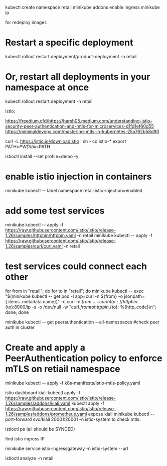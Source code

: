 kubectl create namespace retail
minikube addons enable ingress
minikube ip

for redeploy images

# Restart a specific deployment
kubectl rollout restart deployment/product-deployment -n retail

# Or, restart all deployments in your namespace at once
kubectl rollout restart deployment -n retail

istio:

https://freedium.cfd/https://harsh05.medium.com/understanding-istio-security-peer-authentication-and-mtls-for-microservices-d1fd1ef60d55
https://minimaldevops.com/mastering-mtls-in-kubernetes-25a762b58d90

curl -L https://istio.io/downloadIstio | sh -
cd istio-*
export PATH=$PWD/bin:$PATH

istioctl install --set profile=demo -y

# enable istio injection in containers
minikube kubectl -- label namespace retail istio-injection=enabled

# add some test services
minikube kubectl -- apply -f https://raw.githubusercontent.com/istio/istio/release-1.26/samples/httpbin/httpbin.yaml -n retail
minikube kubectl -- apply -f https://raw.githubusercontent.com/istio/istio/release-1.26/samples/curl/curl.yaml -n retail

# test services could connect each other
for from in "retail"; do for to in "retail"; do minikube kubectl -- exec "$(minikube kubectl -- get pod -l app=curl -n ${from} -o jsonpath={.items..metadata.name})" -c curl -n ${from} -- curl http://httpbin.${to}:8000/ip -s -o /dev/null -w "curl.${from} to httpbin.${to}: %{http_code}\n"; done; done

minikube kubectl -- get peerauthentication --all-namespaces #check peer auth in cluster

# Create and apply a PeerAuthentication policy to enforce mTLS on retiail namespace
minikube kubectl -- apply -f k8s-manifests/istio-mtls-policy.yaml

istio dashboard kiali
kubectl apply -f https://raw.githubusercontent.com/istio/istio/release-1.26/samples/addons/kiali.yaml
kubectl apply -f https://raw.githubusercontent.com/istio/istio/release-1.26/samples/addons/prometheus.yaml
expose kiali
minikube kubectl -- port-forward svc/kiali 20001:20001 -n istio-system
to check mtls:

istioctl ps (all should be SYNCED)

find istio ingress IP
      
minikube service istio-ingressgateway -n istio-system --url

istioctl analyze -n retail
